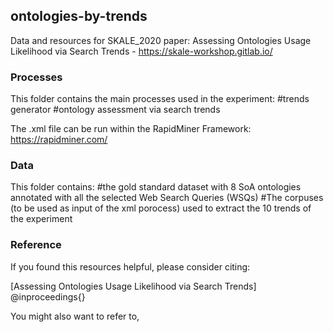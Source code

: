 ## ontologies-by-trends ##
Data and resources for SKALE_2020 paper: Assessing Ontologies Usage Likelihood via Search Trends - https://skale-workshop.gitlab.io/

### Processes 
This folder contains the main processes used in the experiment: 
#trends generator
#ontology assessment via search trends

The .xml file can be run within the RapidMiner Framework: https://rapidminer.com/

### Data
This folder contains:
#the gold standard dataset with 8 SoA ontologies annotated with all the selected Web Search Queries (WSQs)
#The corpuses (to be used as input of the xml porocess) used to extract the 10 trends of the experiment 


### Reference
If you found this resources helpful, please consider citing:

[Assessing Ontologies Usage Likelihood via Search Trends]
@inproceedings{}

You might also want to refer to,
